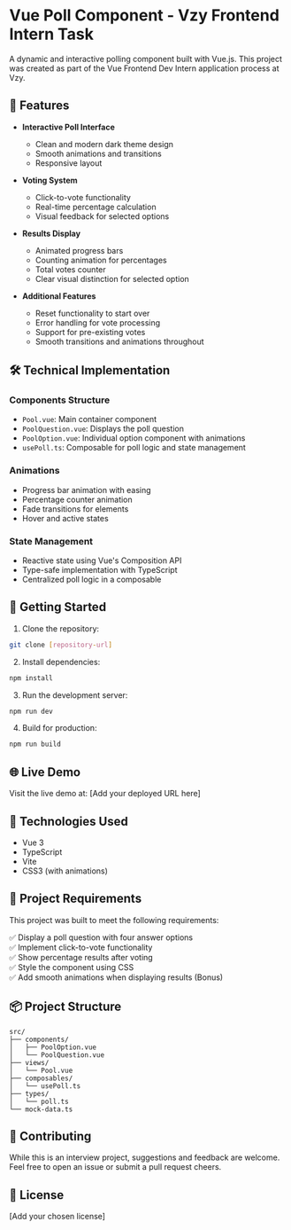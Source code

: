 # Vue Poll Component - Vzy Frontend Intern Task

A dynamic and interactive polling component built with Vue.js. This project was created as part of the Vue Frontend Dev Intern application process at Vzy.

## 🚀 Features

- **Interactive Poll Interface**

  - Clean and modern dark theme design
  - Smooth animations and transitions
  - Responsive layout

- **Voting System**

  - Click-to-vote functionality
  - Real-time percentage calculation
  - Visual feedback for selected options

- **Results Display**

  - Animated progress bars
  - Counting animation for percentages
  - Total votes counter
  - Clear visual distinction for selected option

- **Additional Features**
  - Reset functionality to start over
  - Error handling for vote processing
  - Support for pre-existing votes
  - Smooth transitions and animations throughout

## 🛠️ Technical Implementation

### Components Structure

- `Pool.vue`: Main container component
- `PoolQuestion.vue`: Displays the poll question
- `PoolOption.vue`: Individual option component with animations
- `usePoll.ts`: Composable for poll logic and state management

### Animations

- Progress bar animation with easing
- Percentage counter animation
- Fade transitions for elements
- Hover and active states

### State Management

- Reactive state using Vue's Composition API
- Type-safe implementation with TypeScript
- Centralized poll logic in a composable

## 🚦 Getting Started

1. Clone the repository:

```bash
git clone [repository-url]
```

2. Install dependencies:

```bash
npm install
```

3. Run the development server:

```bash
npm run dev
```

4. Build for production:

```bash
npm run build
```

## 🌐 Live Demo

Visit the live demo at: [Add your deployed URL here]

## 🧰 Technologies Used

- Vue 3
- TypeScript
- Vite
- CSS3 (with animations)

## 📝 Project Requirements

This project was built to meet the following requirements:

✅ Display a poll question with four answer options  
✅ Implement click-to-vote functionality  
✅ Show percentage results after voting  
✅ Style the component using CSS  
✅ Add smooth animations when displaying results (Bonus)

## 📦 Project Structure

```
src/
├── components/
│   ├── PoolOption.vue
│   └── PoolQuestion.vue
├── views/
│   └── Pool.vue
├── composables/
│   └── usePoll.ts
├── types/
│   └── poll.ts
└── mock-data.ts
```

## 🤝 Contributing

While this is an interview project, suggestions and feedback are welcome. Feel free to open an issue or submit a pull request cheers.

## 📄 License

[Add your chosen license]
